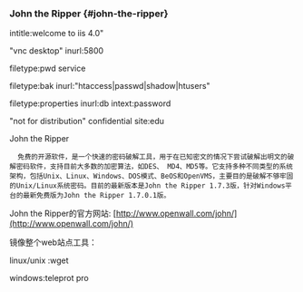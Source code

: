 ### John the Ripper {#john-the-ripper}

intitle:welcome to iis 4.0&quot;

&quot;vnc desktop&quot; inurl:5800

filetype:pwd service

filetype:bak inurl:&quot;htaccess|passwd|shadow|htusers&quot;

filetype:properties inurl:db intext:password

&quot;not for distribution&quot; confidential site:edu

John the Ripper

      免费的开源软件，是一个快速的密码破解工具，用于在已知密文的情况下尝试破解出明文的破解密码软件，支持目前大多数的加密算法，如DES、 MD4、MD5等。它支持多种不同类型的系统架构，包括Unix、Linux、Windows、DOS模式、BeOS和OpenVMS，主要目的是破解不够牢固的Unix/Linux系统密码。目前的最新版本是John the Ripper 1.7.3版，针对Windows平台的最新免费版为John the Ripper 1.7.0.1版。

John the Ripper的官方网站: [http://www.openwall.com/john/](http://www.openwall.com/john/)

镜像整个web站点工具：

linux/unix :wget

windows:teleprot pro